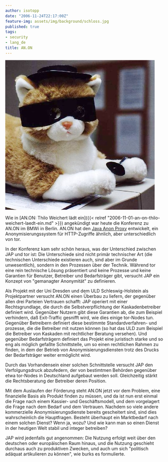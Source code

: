 ```yaml
---
author: isotopp
date: "2006-11-24T22:17:00Z"
feature-img: assets/img/background/schloss.jpg
published: true
tags:
- security
- lang_de
title: AN.ON
---
```

![](/uploads/zorro.jpg)

Wie in 
[AN.ON: Thilo Weichert lädt ein]({{< relref "2006-11-01-an-on-thilo-weichert-laedt-ein.md" >}})
angekündigt war heute die Konferenz zu AN.ON im BMWi in Berlin. AN.ON hat
den
[Java Anon Proxy](http://anon.inf.tu-dresden.de/) entwickelt, ein
Anonymisierungssystem für HTTP-Zugriffe ähnlich, aber unterschiedlich von
tor.

In der Konferenz kam sehr schön heraus, was der Unterschied zwischen JAP und
tor ist: Die Unterschiede sind nicht primär technischer Art (die technischen
Unterschiede existieren auch, sind aber im Grunde unwesentlich), sondern in
den Prozessen über der Technik. Während tor eine rein technische Lösung
präsentiert und keine Prozesse und keine Garantien für Benutzer, Betreiber
und Bedarfsträger gibt, versucht JAP ein Konzept von "gemanagter Anonymität"
zu definieren.

Als Projekt mit der Uni Dresden und dem ULD Schleswig-Holstein als
Projektpartner versucht AN.ON einen Überbau zu liefern, der gegenüber allen
drei Parteien Vertrauen schafft: JAP operiert mit einer Rechtsgrundlage, die
durch die Selbstverpflichtung der Kaskadenbetreiber definiert wird.
Gegenüber Nutzern gibt diese Garantien ab, die zum Beispiel verhindern, daß
Exit-Traffic gesnifft wird, wie dies einige tor-Nodes tun. Gegenüber
Betreibern definiert diese bestimmte Standardverfahren- und prozesse, die
die Betreiber mit nutzen können (so hat das ULD zum Beispiel die Betreiber
von Kaskaden mit rechtlicher Beratung versehen). Und gegenüber
Bedarfsträgern definiert das Projekt eine juristisch starke und so eng als
möglich gefaßte Schnittstelle, um so einen rechtlichen Rahmen zu finden, in
dem der Betrieb von Anonymisierungsdiensten trotz des Drucks der
Bedarfsträger weiter ermöglicht wird.

Durch das Vorhandensein einer solchen Schnittstelle versucht JAP den
Verfolgungsdruck abzufedern, der von bestimtmen Behörden gegenüber etwa
tor-Nodes in Deutschland aufgebaut werden soll. Gleichzeitig stärkt die
Rechtsberatung der Betreiber deren Position.

Mit dem Auslaufen der Förderung steht AN.ON jetzt vor dem Problem, eine
finanzielle Basis als Produkt finden zu müssen, und da ist nun erst einmal
die Frage nach einem Kassier- und Geschäftsmodell, und dem vorgelagert die
Frage nach dem Bedarf und dem Vertrauen. Nachdem so viele andere
kommerzielle Anonymisierungsdienste bereits gescheitert sind, sind dies
wahrscheinlich die Hauptfragen. Besteht überhaupt ein Marktbedarf nach einem
solchen Dienst? Wenn ja, wozu? Und wie kann man so einen Dienst in der
heutigen Welt stabil und integer betreiben?

JAP wird jedenfalls gut angenommen: Die Nutzung erfolgt weit über den
deutschen oder europäischen Raum hinaus, und die Nutzung geschieht durchaus
auch zu produktiven Zwecken, und auch um sich "politisch adäquat
artikulieren zu können", wie burks es formulierte.
